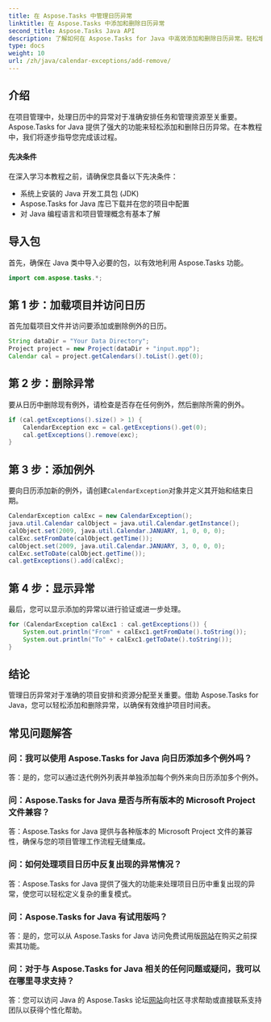 ```yaml
---
title: 在 Aspose.Tasks 中管理日历异常
linktitle: 在 Aspose.Tasks 中添加和删除日历异常
second_title: Aspose.Tasks Java API
description: 了解如何在 Aspose.Tasks for Java 中高效添加和删除日历异常。轻松增强项目管理工作流程。
type: docs
weight: 10
url: /zh/java/calendar-exceptions/add-remove/
---
```


## 介绍
在项目管理中，处理日历中的异常对于准确安排任务和管理资源至关重要。 Aspose.Tasks for Java 提供了强大的功能来轻松添加和删除日历异常。在本教程中，我们将逐步指导您完成该过程。
#### 先决条件
在深入学习本教程之前，请确保您具备以下先决条件：
- 系统上安装的 Java 开发工具包 (JDK)
- Aspose.Tasks for Java 库已下载并在您的项目中配置
- 对 Java 编程语言和项目管理概念有基本了解

## 导入包
首先，确保在 Java 类中导入必要的包，以有效地利用 Aspose.Tasks 功能。
```java
import com.aspose.tasks.*;
```
## 第 1 步：加载项目并访问日历
首先加载项目文件并访问要添加或删除例外的日历。
```java
String dataDir = "Your Data Directory";
Project project = new Project(dataDir + "input.mpp");
Calendar cal = project.getCalendars().toList().get(0);
```
## 第 2 步：删除异常
要从日历中删除现有例外，请检查是否存在任何例外，然后删除所需的例外。
```java
if (cal.getExceptions().size() > 1) {
    CalendarException exc = cal.getExceptions().get(0);
    cal.getExceptions().remove(exc);
}
```
## 第 3 步：添加例外
要向日历添加新的例外，请创建`CalendarException`对象并定义其开始和结束日期。
```java
CalendarException calExc = new CalendarException();
java.util.Calendar calObject = java.util.Calendar.getInstance();
calObject.set(2009, java.util.Calendar.JANUARY, 1, 0, 0, 0);
calExc.setFromDate(calObject.getTime());
calObject.set(2009, java.util.Calendar.JANUARY, 3, 0, 0, 0);
calExc.setToDate(calObject.getTime());
cal.getExceptions().add(calExc);
```
## 第 4 步：显示异常
最后，您可以显示添加的异常以进行验证或进一步处理。
```java
for (CalendarException calExc1 : cal.getExceptions()) {
    System.out.println("From" + calExc1.getFromDate().toString());
    System.out.println("To" + calExc1.getToDate().toString());
}
```

## 结论
管理日历异常对于准确的项目安排和资源分配至关重要。借助 Aspose.Tasks for Java，您可以轻松添加和删除异常，以确保有效维护项目时间表。

## 常见问题解答
### 问：我可以使用 Aspose.Tasks for Java 向日历添加多个例外吗？

答：是的，您可以通过迭代例外列表并单独添加每个例外来向日历添加多个例外。

### 问：Aspose.Tasks for Java 是否与所有版本的 Microsoft Project 文件兼容？

答：Aspose.Tasks for Java 提供与各种版本的 Microsoft Project 文件的兼容性，确保与您的项目管理工作流程无缝集成。

### 问：如何处理项目日历中反复出现的异常情况？

答：Aspose.Tasks for Java 提供了强大的功能来处理项目日历中重复出现的异常，使您可以轻松定义复杂的重复模式。

### 问：Aspose.Tasks for Java 有试用版吗？

答：是的，您可以从 Aspose.Tasks for Java 访问免费试用版[网站](https://releases.aspose.com/)在购买之前探索其功能。

### 问：对于与 Aspose.Tasks for Java 相关的任何问题或疑问，我可以在哪里寻求支持？

答：您可以访问 Java 的 Aspose.Tasks 论坛[网站](https://reference.aspose.com/tasks/java/)向社区寻求帮助或直接联系支持团队以获得个性化帮助。
